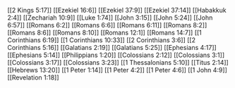 [[2 Kings 5:17]]
[[Ezekiel 16:6]]
[[Ezekiel 37:9]]
[[Ezekiel 37:14]]
[[Habakkuk 2:4]]
[[Zechariah 10:9]]
[[Luke 1:74]]
[[John 3:15]]
[[John 5:24]]
[[John 6:57]]
[[Romans 6:2]]
[[Romans 6:6]]
[[Romans 6:11]]
[[Romans 8:2]]
[[Romans 8:6]]
[[Romans 8:10]]
[[Romans 12:1]]
[[Romans 14:7]]
[[1 Corinthians 6:19]]
[[1 Corinthians 10:33]]
[[2 Corinthians 3:6]]
[[2 Corinthians 5:16]]
[[Galatians 2:19]]
[[Galatians 5:25]]
[[Ephesians 4:17]]
[[Ephesians 5:14]]
[[Philippians 1:20]]
[[Colossians 2:12]]
[[Colossians 3:1]]
[[Colossians 3:17]]
[[Colossians 3:23]]
[[1 Thessalonians 5:10]]
[[Titus 2:14]]
[[Hebrews 13:20]]
[[1 Peter 1:14]]
[[1 Peter 4:2]]
[[1 Peter 4:6]]
[[1 John 4:9]]
[[Revelation 1:18]]
